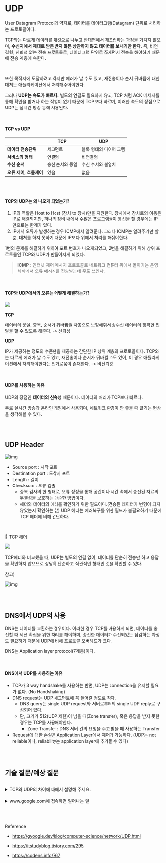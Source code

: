 # UDP

User Datagram Protocol의 약자로, 데이터를 데이터그램(Datagram) 단위로 처리하는 프로토콜이다.

TCP와는 다르게 데이터를 패킷으로 나누고 반대편에서 재조립하는 과정을 거치지 않으며, **수신지에서 제대로 받든 받지 않든 상관하지 않고 데이터를 보내기만 한다.** 즉, 비연결형, 신뢰성 없는 전송 프로토콜로, 데이터그램 단위로 쪼개면서 전송을 해야하기 때문에 전송 계층에 속한다.

<br>

또한 목적지에 도달하려고 하지만 에러가 날 수도 있고, 재전송이나 순서 뒤바뀜에 대한 대처는 애플리케이션에서 처리해주어야한다.

그러나 **UDP는 속도가 빠르다.** 별도의 연결도 필요하지 않고, TCP 처럼 ACK 메세지를 통해 확인을 받거나 하는 작업이 없기 때문에 TCP보다 빠르며, 이러한 속도의 장점으로 UDP는 실시간 방송 등에 사용된다. 

<br>

#### TCP vs UDP

|                         | **TCP**          | **UDP**                 |
| ----------------------- | ---------------- | ----------------------- |
| **데이터 전송단위**     | 세그먼트         | 블록 형태의 다이어 그램 |
| **서비스의 형태**       | 연결형           | 비연결형                |
| **수신 순서**           | 송신 순서와 동일 | 수신 수서와 불일치      |
| **오류 제어, 흐름제어** | 있음             | 없음                    |

<br>

<br>

#### TCP와 UDP는 왜 나오게 되었는가?

1. IP의 역할은 Host to Host (장치 to 장치)만을 지원한다. 장치에서 장치로의 이동은 IP로 해결되지만, 하나의 장비 내에서 수많은 프로그램들이 통신을 할 경우에는 IP만으로는 한계가 있다.
2. IP에서 오류가 발생하는 경우 ICMP에서 알려준다. 그러나 ICMP는 알려주기만 할 뿐, 대처를 하지 못하기 때문에 IP보다 위에서 처리를 해줘야한다.

1번의 문제를 해결하기 위하여 포트 번호가 나오게되었고, 2번을 해결하기 위해 상위 프로토콜인 TCP와 UDP가 만들어지게 되었다.

> **ICMP** : 인터넷 제어 메시지 프로토콜로 네트워크 컴퓨터 위에서 돌아가는 운영체제에서 오류 메시지를 전송받는데 주로 쓰인다.

<br>

#### TCP와 UDP에서의 오류는 어떻게 해결하는가?

<img src="https://t1.daumcdn.net/cfile/tistory/232D0545586CAD7410" width=400/>

**TCP**

데이터의 분실, 중복, 순서가 뒤바뀜을 자동으로 보정해줘서 송수신 데이터의 정확한 전달을 할 수 있도록 해준다. -> 신뢰성

**UDP**

IP가 제공하는 정도의 수준만을 제공하는 간단한 IP 상위 계층의 프로토콜이다. TCP와는 다르게 에러가 날 수도 있고, 재전송이나 순서가 뒤바뀔 수도 있어, 이 경우 애플리케이션에서 처리해야한다는 번거로움이 존재한다. -> 비신뢰성

<br>

#### UDP를 사용하는 이유

UDP의 장점인 **데이터의 신속성** 때문이다. 데이터의 처리가 TCP보다 빠르다.

주로 실시간 방송과 온라인 게임에서 사용되며, 네트워크 환경이 안 좋을 때 끊기는 현상을 생각해볼 수 있다.

<br>

<br>

## UDP Header

![img](https://t1.daumcdn.net/cfile/tistory/272A5A385759267B36)

- Source port : 시작 포트
- Destination port : 도착지 포트
- Length : 길이
- Checksum : 오류 검출 
  - 중복 검사의 한 형태로, 오류 정정을 통해 공간이나 시간 속에서 송신된 자료의 무결성을 보호하는 단순한 방법이다.
  - 헤더와 데이터의 에러를 확인하기 위한 필드이다.(전송된 데이터가 변형이 되지 않았는지 확인하는 값) UDP 헤더는 에러복구를 위한 필드가 불필요하기 때문에 TCP 헤더에 비해 간단하다.

<br>

🔎 TCP 헤더

<img src="https://itwiki.kr/images/c/cf/TCP_%EC%84%B8%EA%B7%B8%EB%A8%BC%ED%8A%B8_%ED%97%A4%EB%8D%94.jpg" width =400/>

TCP헤더와 비교했을 때, UDP는 별도의 연결 없이, 데이터를 단순히 전송만 하고 응답을 확인하지 않으므로 상당히 단순하고 직관적인 형태인 것을 확인할 수 있다.

참고)

![img](https://t1.daumcdn.net/cfile/tistory/2332D743539FF90A31)

<br>

<br>

## DNS에서 UDP의 사용

DNS는 데이터를 교환하는 경우이다. 이러한 경우 TCP를 사용하게 되면, 데이터를 송신할 때 세션 확립을 위한 처리를 해야하며, 송신한 데이터가 수신되었는 점검하는 과정도 필요하기 때문에 UDP에 비해 프로토콜 오버헤드가 크다.

DNS는 Application layer protocol(7계층)이다. 

<br>

#### DNS에서 UDP를 사용하는 이유

- TCP가 3 way handshake를 사용하는 반면, UDP는 connection을 유지할 필요가 없다. (No Handshaking)
- DNS request는 UDP 세그먼트에 꼭 들어갈 정도로 작다. 
  - DNS query는 single UDP request와 서버로부터의 single UDP reply로 구성되어 있다.
  - 단, 크기가 512(UDP 제한)이 넘을 때(Zone transfer), 혹은 응답을 받지 못한 경우는 TCP를 사용해야한다.
    - Zone Transfer : DNS 서버 간의 요청을 주고 받을 때 사용하는 Transfer
- Request에 대한 손실은 Application Layer에서 제어가 가능하다. (UDP는 not reliable이나, reliability는 application layer에 추가될 수 있다)

<br>

<br>

## 기술 질문/예상 질문

## 

<details>
<summary>TCP와 UDP의 차이에 대해서 설명해 주세요.</summary>



<br>

**TCP**

- 신뢰성 있는 데이터 전송을 지원하는 연결 지향형 프로토콜

- 흐름제어, 혼잡제어, 오류제어 지원

- 연결 설정시 3 way handshake를, 연결 해제시 4 way handshake 진행

- UDP보다 속도가 느리다

- **EX)** 웹 http 통신, 이메일, 파일 전송

**UDP**

- 데이터를 데이터그램 단위로 처리하는 프로토콜

- 신뢰성 낮음

- 속도가 빠르고 부하가 적다

- **EX)** Real Time Protocol(RTP), Multicast, DNS

</details>

<br>

<details>
<summary>www.google.com에 접속하면 일어나는 일</summary>




<br>

<img src="https://raw.githubusercontent.com/na3150/typora-img/main/img/image-20221023181551231.png" width=500/>

<img src="https://raw.githubusercontent.com/na3150/typora-img/main/img/image-20221023181627189.png" width=500/>



</details>

<br>

<br>

<br>

Reference

- https://gyoogle.dev/blog/computer-science/network/UDP.html

- https://itstudyblog.tistory.com/295

- https://codens.info/767